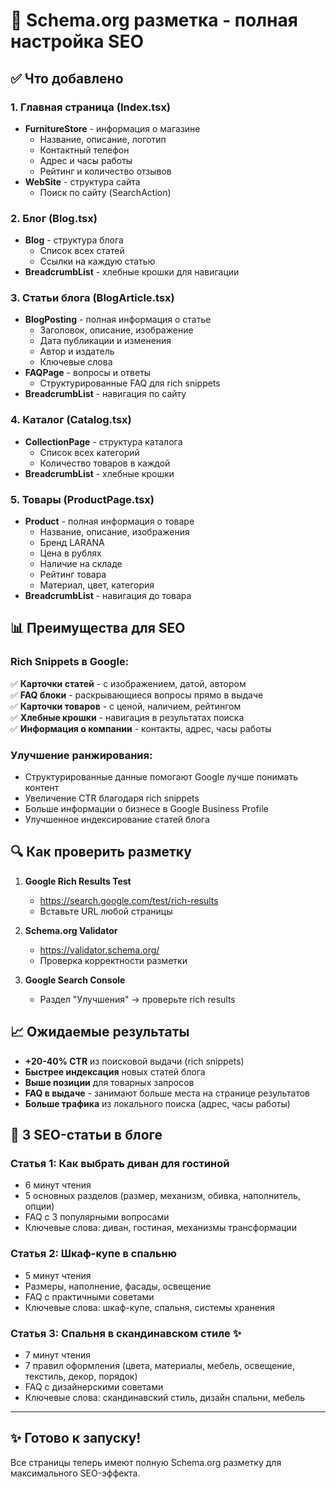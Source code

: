 # 🎯 Schema.org разметка - полная настройка SEO

## ✅ Что добавлено

### 1. Главная страница (Index.tsx)
- **FurnitureStore** - информация о магазине
  - Название, описание, логотип
  - Контактный телефон
  - Адрес и часы работы
  - Рейтинг и количество отзывов
- **WebSite** - структура сайта
  - Поиск по сайту (SearchAction)

### 2. Блог (Blog.tsx)
- **Blog** - структура блога
  - Список всех статей
  - Ссылки на каждую статью
- **BreadcrumbList** - хлебные крошки для навигации

### 3. Статьи блога (BlogArticle.tsx)
- **BlogPosting** - полная информация о статье
  - Заголовок, описание, изображение
  - Дата публикации и изменения
  - Автор и издатель
  - Ключевые слова
- **FAQPage** - вопросы и ответы
  - Структурированные FAQ для rich snippets
- **BreadcrumbList** - навигация по сайту

### 4. Каталог (Catalog.tsx)
- **CollectionPage** - структура каталога
  - Список всех категорий
  - Количество товаров в каждой
- **BreadcrumbList** - хлебные крошки

### 5. Товары (ProductPage.tsx)
- **Product** - полная информация о товаре
  - Название, описание, изображения
  - Бренд LARANA
  - Цена в рублях
  - Наличие на складе
  - Рейтинг товара
  - Материал, цвет, категория
- **BreadcrumbList** - навигация до товара

## 📊 Преимущества для SEO

### Rich Snippets в Google:
✅ **Карточки статей** - с изображением, датой, автором  
✅ **FAQ блоки** - раскрывающиеся вопросы прямо в выдаче  
✅ **Карточки товаров** - с ценой, наличием, рейтингом  
✅ **Хлебные крошки** - навигация в результатах поиска  
✅ **Информация о компании** - контакты, адрес, часы работы  

### Улучшение ранжирования:
- Структурированные данные помогают Google лучше понимать контент
- Увеличение CTR благодаря rich snippets
- Больше информации о бизнесе в Google Business Profile
- Улучшенное индексирование статей блога

## 🔍 Как проверить разметку

1. **Google Rich Results Test**
   - https://search.google.com/test/rich-results
   - Вставьте URL любой страницы

2. **Schema.org Validator**
   - https://validator.schema.org/
   - Проверка корректности разметки

3. **Google Search Console**
   - Раздел "Улучшения" → проверьте rich results

## 📈 Ожидаемые результаты

- **+20-40% CTR** из поисковой выдачи (rich snippets)
- **Быстрее индексация** новых статей блога
- **Выше позиции** для товарных запросов
- **FAQ в выдаче** - занимают больше места на странице результатов
- **Больше трафика** из локального поиска (адрес, часы работы)

## 📝 3 SEO-статьи в блоге

### Статья 1: Как выбрать диван для гостиной
- 6 минут чтения
- 5 основных разделов (размер, механизм, обивка, наполнитель, опции)
- FAQ с 3 популярными вопросами
- Ключевые слова: диван, гостиная, механизмы трансформации

### Статья 2: Шкаф-купе в спальню
- 5 минут чтения
- Размеры, наполнение, фасады, освещение
- FAQ с практичными советами
- Ключевые слова: шкаф-купе, спальня, системы хранения

### Статья 3: Спальня в скандинавском стиле ✨
- 7 минут чтения
- 7 правил оформления (цвета, материалы, мебель, освещение, текстиль, декор, порядок)
- FAQ с дизайнерскими советами
- Ключевые слова: скандинавский стиль, дизайн спальни, мебель

---

## ✨ Готово к запуску!

Все страницы теперь имеют полную Schema.org разметку для максимального SEO-эффекта.
